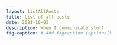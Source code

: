 ```yaml
---
layout: listAllPosts
title: List of all posts
date: 2021-10-03
description: When I communicate stuff
fig-caption: # Add figcaption (optional)
---
```

